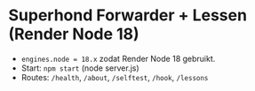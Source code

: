 # Superhond Forwarder + Lessen (Render Node 18)

- `engines.node = 18.x` zodat Render Node 18 gebruikt.
- Start: `npm start` (node server.js)
- Routes: `/health`, `/about`, `/selftest`, `/hook`, `/lessons`
